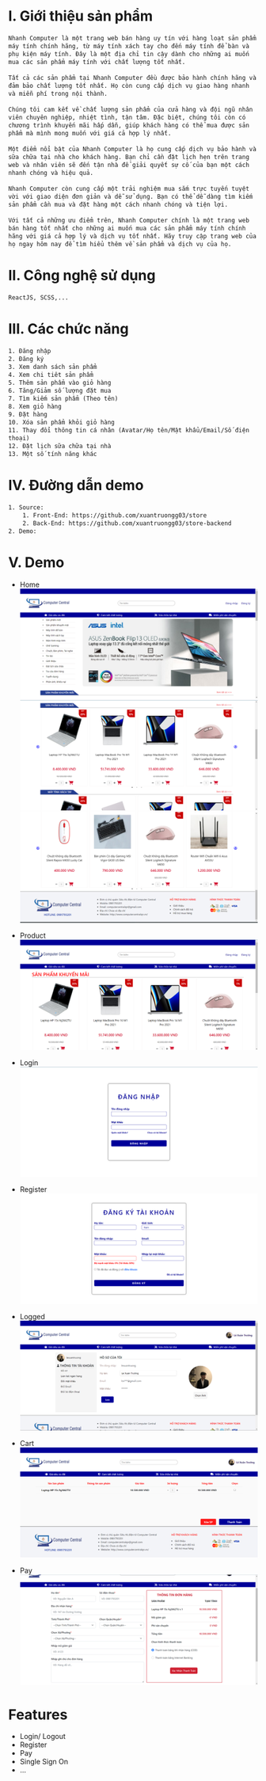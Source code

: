 # I. Giới thiệu sản phẩm
    Nhanh Computer là một trang web bán hàng uy tín với hàng loạt sản phẩm máy tính chính hãng, từ máy tính xách tay cho đến máy tính để bàn và phụ kiện máy tính. Đây là một địa chỉ tin cậy dành cho những ai muốn mua các sản phẩm máy tính với chất lượng tốt nhất.

    Tất cả các sản phẩm tại Nhanh Computer đều được bảo hành chính hãng và đảm bảo chất lượng tốt nhất. Họ còn cung cấp dịch vụ giao hàng nhanh và miễn phí trong nội thành.

    Chúng tôi cam kết về chất lượng sản phẩm của cửa hàng và đội ngũ nhân viên chuyên nghiệp, nhiệt tình, tận tâm. Đặc biệt, chúng tôi còn có chương trình khuyến mãi hấp dẫn, giúp khách hàng có thể mua được sản phẩm mà mình mong muốn với giá cả hợp lý nhất.

    Một điểm nổi bật của Nhanh Computer là họ cung cấp dịch vụ bảo hành và sữa chữa tại nhà cho khách hàng. Bạn chỉ cần đặt lịch hẹn trên trang web và nhân viên sẽ đến tận nhà để giải quyết sự cố của bạn một cách nhanh chóng và hiệu quả.

    Nhanh Computer còn cung cấp một trải nghiệm mua sắm trực tuyến tuyệt vời với giao diện đơn giản và dễ sử dụng. Bạn có thể dễ dàng tìm kiếm sản phẩm cần mua và đặt hàng một cách nhanh chóng và tiện lợi.

    Với tất cả những ưu điểm trên, Nhanh Computer chính là một trang web bán hàng tốt nhất cho những ai muốn mua các sản phẩm máy tính chính hãng với giá cả hợp lý và dịch vụ tốt nhất. Hãy truy cập trang web của họ ngay hôm nay để tìm hiểu thêm về sản phẩm và dịch vụ của họ.


# II. Công nghệ sử dụng
    ReactJS, SCSS,...

# III. Các chức năng
    1. Đăng nhập 
    2. Đăng ký
    3. Xem danh sách sản phẩm 
    4. Xem chi tiêt sản phẩm
    5. Thêm sản phẩm vào giỏ hàng
    6. Tăng/Giảm số lượng đặt mua
    7. Tìm kiếm sản phẩm (Theo tên)
    8. Xem giỏ hàng
    9. Đặt hàng
    10. Xóa sản phẩm khỏi giỏ hàng
    11. Thay đổi thông tin cá nhân (Avatar/Họ tên/Mật khẩu/Email/Số điện thoại)
    12. Đặt lịch sữa chữa tại nhà
    13. Một số tính năng khác

# IV. Đường dẫn demo
    1. Source:
        1. Front-End: https://github.com/xuantruongg03/store
        2. Back-End: https://github.com/xuantruongg03/store-backend
    2. Demo: 

# V. Demo
- Home
![Home](./src/access/image/home1.png)
![Home](./src/access/image/home2.png)
![Home](./src/access/image/home3.png)

- Product
![Product](./src/access/image/sale.png)

- Login
![Login](./src/access/image/login.png)

- Register
![Register](./src/access/image/register.png)

- Logged
![Logged](./src/access/image/logged.png)

- Cart
![Cart](./src/access/image/cart.png)

- Pay
![Order](./src/access/image/pay.png)

# Features
- Login/ Logout
- Register
- Pay
- Single Sign On
- ...
